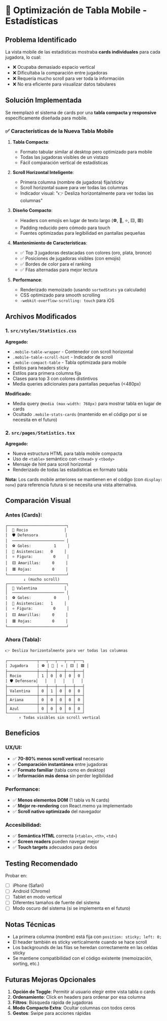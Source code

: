# 📱 Optimización de Tabla Mobile - Estadísticas

## Problema Identificado

La vista mobile de las estadísticas mostraba **cards individuales** para cada jugadora, lo cual:

- ❌ Ocupaba demasiado espacio vertical
- ❌ Dificultaba la comparación entre jugadoras
- ❌ Requería mucho scroll para ver toda la información
- ❌ No era eficiente para visualizar datos tabulares

## Solución Implementada

Se reemplazó el sistema de cards por una **tabla compacta y responsive** específicamente diseñada para mobile.

### ✅ Características de la Nueva Tabla Mobile

1. **Tabla Compacta**:

   - Formato tabular similar al desktop pero optimizado para mobile
   - Todas las jugadoras visibles de un vistazo
   - Fácil comparación vertical de estadísticas

2. **Scroll Horizontal Inteligente**:

   - Primera columna (nombre de jugadora) fija/sticky
   - Scroll horizontal suave para ver todas las columnas
   - Indicador visual: "👉 Desliza horizontalmente para ver todas las columnas"

3. **Diseño Compacto**:

   - Headers con emojis en lugar de texto largo (⚽, 🎯, ⭐, 🟨, 🟥)
   - Padding reducido pero cómodo para touch
   - Fuentes optimizadas para legibilidad en pantallas pequeñas

4. **Mantenimiento de Características**:

   - ✅ Top 3 jugadoras destacadas con colores (oro, plata, bronce)
   - ✅ Posiciones de jugadoras visibles (con emojis)
   - ✅ Bordes de color para el ranking
   - ✅ Filas alternadas para mejor lectura

5. **Performance**:
   - Renderizado memoizado (usando `sortedStats` ya calculado)
   - CSS optimizado para smooth scrolling
   - `-webkit-overflow-scrolling: touch` para iOS

## Archivos Modificados

### 1. `src/styles/Statistics.css`

**Agregado:**

- `.mobile-table-wrapper` - Contenedor con scroll horizontal
- `.mobile-table-scroll-hint` - Indicador de scroll
- `.mobile-compact-table` - Tabla optimizada para mobile
- Estilos para headers sticky
- Estilos para primera columna fija
- Clases para top 3 con colores distintivos
- Media queries adicionales para pantallas pequeñas (<480px)

**Modificado:**

- Media query `@media (max-width: 768px)` para mostrar tabla en lugar de cards
- Ocultado `.mobile-stats-cards` (mantenido en el código por si se necesita en el futuro)

### 2. `src/pages/Statistics.tsx`

**Agregado:**

- Nueva estructura HTML para tabla mobile compacta
- Uso de `<table>` semántico con `<thead>` y `<tbody>`
- Mensaje de hint para scroll horizontal
- Renderizado de todas las estadísticas en formato tabla

**Nota:** Los cards mobile anteriores se mantienen en el código (con `display: none`) para referencia futura si se necesita una vista alternativa.

## Comparación Visual

### Antes (Cards):

```
┌──────────────────────────┐
│  🥇 Rocio                │
│  🛡️ Defensora            │
│  ─────────────────────── │
│  ⚽ Goles:          1     │
│  🎯 Asistencias:   0     │
│  ⭐ Figura:         0     │
│  🟨 Amarillas:     0     │
│  🟥 Rojas:         0     │
└──────────────────────────┘
        ↓ (mucho scroll)
┌──────────────────────────┐
│  🥈 Valentina            │
│  ─────────────────────── │
│  ⚽ Goles:          0     │
│  🎯 Asistencias:   1     │
│  ⭐ Figura:         0     │
│  🟨 Amarillas:     0     │
│  🟥 Rojas:         0     │
└──────────────────────────┘
```

### Ahora (Tabla):

```
👉 Desliza horizontalmente para ver todas las columnas

┌─────────────┬───┬───┬───┬───┬───┐
│ Jugadora    │ ⚽ │ 🎯 │ ⭐ │ 🟨 │ 🟥 │
├─────────────┼───┼───┼───┼───┼───┤
│ Rocio       │ 1 │ 0 │ 0 │ 0 │ 0 │
│ 🛡️ Defensora│   │   │   │   │   │
├─────────────┼───┼───┼───┼───┼───┤
│ Valentina   │ 0 │ 1 │ 0 │ 0 │ 0 │
├─────────────┼───┼───┼───┼───┼───┤
│ Ariana      │ 0 │ 0 │ 0 │ 0 │ 0 │
├─────────────┼───┼───┼───┼───┼───┤
│ Azul        │ 0 │ 0 │ 0 │ 0 │ 0 │
└─────────────┴───┴───┴───┴───┴───┘
      ↑ Todas visibles sin scroll vertical
```

## Beneficios

### UX/UI:

- ✅ **70-80% menos scroll vertical** necesario
- ✅ **Comparación instantánea** entre jugadoras
- ✅ **Formato familiar** (tabla como en desktop)
- ✅ **Información más densa** sin perder legibilidad

### Performance:

- ✅ **Menos elementos DOM** (1 tabla vs N cards)
- ✅ **Mejor re-rendering** con React.memo ya implementado
- ✅ **Scroll nativo optimizado** del navegador

### Accesibilidad:

- ✅ **Semántica HTML** correcta (`<table>`, `<th>`, `<td>`)
- ✅ **Screen readers** pueden navegar mejor
- ✅ **Touch targets** adecuados para dedos

## Testing Recomendado

Probar en:

- [ ] iPhone (Safari)
- [ ] Android (Chrome)
- [ ] Tablet en modo vertical
- [ ] Diferentes tamaños de fuente del sistema
- [ ] Modo oscuro del sistema (si se implementa en el futuro)

## Notas Técnicas

- La primera columna (nombre) está fija con `position: sticky; left: 0;`
- El header también es sticky verticalmente cuando se hace scroll
- Los backgrounds de las filas se heredan correctamente en las celdas sticky
- Se mantiene compatibilidad con el código existente (memoización, sorting, etc.)

## Futuras Mejoras Opcionales

1. **Opción de Toggle**: Permitir al usuario elegir entre vista tabla o cards
2. **Ordenamiento**: Click en headers para ordenar por esa columna
3. **Filtros**: Búsqueda rápida de jugadoras
4. **Modo Compacto Extra**: Ocultar columnas con todos ceros
5. **Gestos**: Swipe para acciones rápidas
